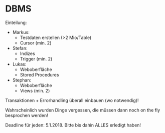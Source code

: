 # DBMS

Einteilung:

- Markus:
    - Testdaten erstellen (>2 Mio/Table)
    - Cursor (min. 2)
- Stefan:
    - Indizes
    - Trigger (min. 2)
- Lukas:
    - Weboberfl&auml;che
    - Stored Procedures
- Stephan:
    - Weboberfl&auml;che
    - Views (min. 2)

Transaktionen + Errorhandling &uuml;berall einbauen (wo notwendig)!

Wahrscheinlich wurden Dinge vergessen, die m&uuml;ssen dann noch on the fly
besprochen werden!

Deadline f&uuml;r jeden: 5.1.2018. Bitte bis dahin ALLES erledigt haben!
